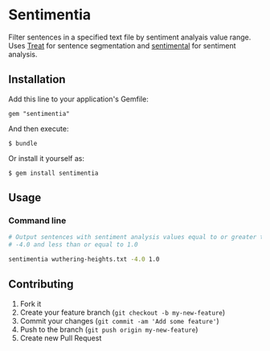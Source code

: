 # Sentimentia

Filter sentences in a specified text file by sentiment analyais value range. 
Uses [Treat](https://github.com/louismullie/treat) for sentence segmentation
and [sentimental](https://github.com/7compass/sentimental) for sentiment 
analysis.

## Installation

Add this line to your application's Gemfile:

    gem "sentimentia"

And then execute:

    $ bundle

Or install it yourself as:

    $ gem install sentimentia

## Usage

### Command line

```bash
# Output sentences with sentiment analysis values equal to or greater than
# -4.0 and less than or equal to 1.0

sentimentia wuthering-heights.txt -4.0 1.0
```

## Contributing

1. Fork it
2. Create your feature branch (`git checkout -b my-new-feature`)
3. Commit your changes (`git commit -am 'Add some feature'`)
4. Push to the branch (`git push origin my-new-feature`)
5. Create new Pull Request
